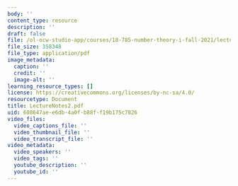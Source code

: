 ```yaml
---
body: ''
content_type: resource
description: ''
draft: false
file: /ol-ocw-studio-app/courses/18-785-number-theory-i-fall-2021/lecturenotes2.pdf
file_size: 358348
file_type: application/pdf
image_metadata:
  caption: ''
  credit: ''
  image-alt: ''
learning_resource_types: []
license: https://creativecommons.org/licenses/by-nc-sa/4.0/
resourcetype: Document
title: LectureNotes2.pdf
uid: 608647ae-e6db-4a0f-b88f-f19b175c7826
video_files:
  video_captions_file: ''
  video_thumbnail_file: ''
  video_transcript_file: ''
video_metadata:
  video_speakers: ''
  video_tags: ''
  youtube_description: ''
  youtube_id: ''
---
```

